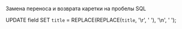Замена переноса и возврата каретки на пробелы SQL

UPDATE field SET `title` = REPLACE(REPLACE(`title`, '\r', ' '), '\n', ' ');
